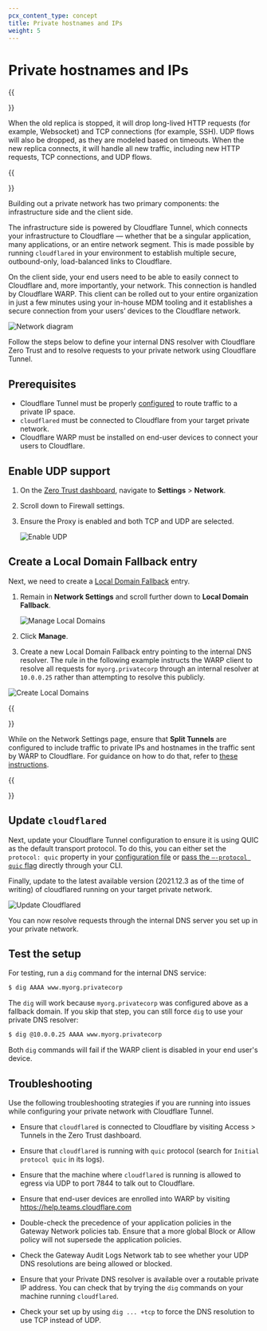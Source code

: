 ```yaml
---
pcx_content_type: concept
title: Private hostnames and IPs
weight: 5
---
```


# Private hostnames and IPs

{{<Aside type="note" header="Traffic handling">}}

When the old replica is stopped, it will drop long-lived HTTP requests (for example, Websocket) and TCP connections (for example, SSH). UDP flows will also be dropped, as they are modeled based on timeouts. When the new replica connects, it will handle all new traffic, including new HTTP requests, TCP connections, and UDP flows.

{{</Aside>}}

Building out a private network has two primary components: the infrastructure side and the client side.

The infrastructure side is powered by Cloudflare Tunnel, which connects your infrastructure to Cloudflare — whether that be a singular application, many applications, or an entire network segment. This is made possible by running `cloudflared` in your environment to establish multiple secure, outbound-only, load-balanced links to Cloudflare.

On the client side, your end users need to be able to easily connect to Cloudflare and, more importantly, your network. This connection is handled by Cloudflare WARP. This client can be rolled out to your entire organization in just a few minutes using your in-house MDM tooling and it establishes a secure connection from your users’ devices to the Cloudflare network.

![Network diagram](/cloudflare-one/static/documentation/connections/private-ips-diagram.png)

Follow the steps below to define your internal DNS resolver with Cloudflare Zero Trust and to resolve requests to your private network using Cloudflare Tunnel.

## Prerequisites

- Cloudflare Tunnel must be properly [configured](/cloudflare-one/connections/connect-apps/install-and-setup/tunnel-guide/#configure-tunnels) to route traffic to a private IP space.
- `cloudflared` must be connected to Cloudflare from your target private network.
- Cloudflare WARP must be installed on end-user devices to connect your users to Cloudflare.

## Enable UDP support

1.  On the [Zero Trust dashboard](https://dash.teams.cloudflare.com), navigate to **Settings** > **Network**.
1.  Scroll down to Firewall settings.
1.  Ensure the Proxy is enabled and both TCP and UDP are selected.

    ![Enable UDP](/cloudflare-one/static/secure-origin-connections/warp-to-tunnel-internal-dns/enable-udp.png)

## Create a Local Domain Fallback entry

Next, we need to create a [Local Domain Fallback](/cloudflare-one/connections/connect-devices/warp/exclude-traffic/local-domains/) entry.

1.  Remain in **Network Settings** and scroll further down to **Local Domain Fallback**.

    ![Manage Local Domains](/cloudflare-one/static/secure-origin-connections/warp-to-tunnel-internal-dns/manage-local-domain-fallback.png)

1.  Click **Manage**.

1.  Create a new Local Domain Fallback entry pointing to the internal DNS resolver. The rule in the following example instructs the WARP client to resolve all requests for `myorg.privatecorp` through an internal resolver at `10.0.0.25` rather than attempting to resolve this publicly.

![Create Local Domains](/cloudflare-one/static/secure-origin-connections/warp-to-tunnel-internal-dns/create-local-domain-fallback.png)

{{<Aside type="note">}}

While on the Network Settings page, ensure that **Split Tunnels** are configured to include traffic to private IPs and hostnames in the traffic sent by WARP to Cloudflare. For guidance on how to do that, refer to [these instructions](/cloudflare-one/connections/connect-apps/private-net/#optional-ensure-that-traffic-can-reach-your-network).

{{</Aside>}}

## Update `cloudflared`

Next, update your Cloudflare Tunnel configuration to ensure it is using QUIC as the default transport protocol. To do this, you can either set the `protocol: quic` property in your [configuration file](/cloudflare-one/connections/connect-apps/install-and-setup/tunnel-guide/local/local-management/configuration-file/) or [pass the `–-protocol quic` flag](/cloudflare-one/connections/connect-apps/install-and-setup/tunnel-guide/local/command-line/arguments/) directly through your CLI.

Finally, update to the latest available version (2021.12.3 as of the time of writing) of cloudflared running on your target private network.

![Update Cloudflared](/cloudflare-one/static/secure-origin-connections/warp-to-tunnel-internal-dns/update-cfd.png)

You can now resolve requests through the internal DNS server you set up in your private network.

## Test the setup

For testing, run a `dig` command for the internal DNS service:

```sh
$ dig AAAA www.myorg.privatecorp
```

The `dig` will work because `myorg.privatecorp` was configured above as a fallback domain. If you skip that step, you can still force `dig` to use your private DNS resolver:

```sh
$ dig @10.0.0.25 AAAA www.myorg.privatecorp
```

Both `dig` commands will fail if the WARP client is disabled in your end user's device.

## Troubleshooting

Use the following troubleshooting strategies if you are running into issues while configuring your private network with Cloudflare Tunnel.

- Ensure that `cloudflared` is connected to Cloudflare by visiting Access > Tunnels in the Zero Trust dashboard.

- Ensure that `cloudflared` is running with `quic` protocol (search for `Initial protocol quic` in its logs).

- Ensure that the machine where `cloudflared` is running is allowed to egress via UDP to port 7844 to talk out to Cloudflare.

- Ensure that end-user devices are enrolled into WARP by visiting https://help.teams.cloudflare.com

- Double-check the precedence of your application policies in the Gateway Network policies tab. Ensure that a more global Block or Allow policy will not supersede the application policies.

- Check the Gateway Audit Logs Network tab to see whether your UDP DNS resolutions are being allowed or blocked.

- Ensure that your Private DNS resolver is available over a routable private IP address. You can check that by trying the `dig` commands on your machine running `cloudflared`.

- Check your set up by using `dig ... +tcp` to force the DNS resolution to use TCP instead of UDP.
